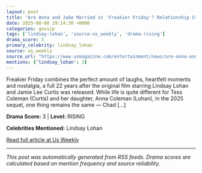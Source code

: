 ```yaml
---
layout: post
title: "Are Anna and Jake Married in 'Freakier Friday'? Relationship Status Revealed"
date: 2025-08-08 19:14:30 +0000
categories: gossip
tags: ['lindsay-lohan', 'source-us_weekly', 'drama-rising']
drama_score: 3
primary_celebrity: lindsay_lohan
source: us_weekly
source_url: "https://www.usmagazine.com/entertainment/news/are-anna-and-jake-married-in-freakier-friday-relationship-status-revealed/"
mentions: {'lindsay_lohan': 3}
---
```


Freakier Friday combines the perfect amount of laughs, heartfelt moments and nostalgia, a full 22 years after the original film starring Lindsay Lohan and Jamie Lee Curtis was released. While life is quite different for Tess Coleman (Curtis) and her daughter, Anna Coleman (Lohan), in the 2025 sequel, one thing remains the same — Chad […]

**Drama Score:** 3 | **Level:** RISING

**Celebrities Mentioned:** Lindsay Lohan

[Read full article at Us Weekly](https://www.usmagazine.com/entertainment/news/are-anna-and-jake-married-in-freakier-friday-relationship-status-revealed/)

---
*This post was automatically generated from RSS feeds. Drama scores are calculated based on mention frequency and source reliability.*
